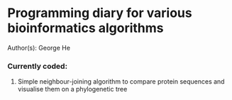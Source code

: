 # Programming diary for various bioinformatics algorithms
Author(s): George He

### Currently coded:
1. Simple neighbour-joining algorithm to compare protein sequences and visualise them on a phylogenetic tree
